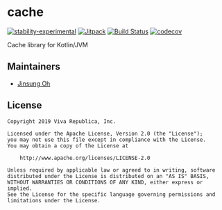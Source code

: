 # cache

[![stability-experimental](https://img.shields.io/badge/stability-experimental-orange.svg)](https://github.com/toss/cache)
[![Jitpack](https://jitpack.io/v/toss/cache.svg)](https://jitpack.io/#toss/cache)
[![Build Status](https://travis-ci.org/toss/cache.svg?branch=master)](https://travis-ci.org/toss/cache)
[![codecov](https://codecov.io/gh/toss/cache/branch/master/graph/badge.svg)](https://codecov.io/gh/toss/cache)


Cache library for Kotlin/JVM

## Maintainers

* [Jinsung Oh](https://github.com/econquer)

## License

    Copyright 2019 Viva Republica, Inc.

    Licensed under the Apache License, Version 2.0 (the "License");
    you may not use this file except in compliance with the License.
    You may obtain a copy of the License at

        http://www.apache.org/licenses/LICENSE-2.0

    Unless required by applicable law or agreed to in writing, software
    distributed under the License is distributed on an "AS IS" BASIS,
    WITHOUT WARRANTIES OR CONDITIONS OF ANY KIND, either express or implied.
    See the License for the specific language governing permissions and
    limitations under the License.
